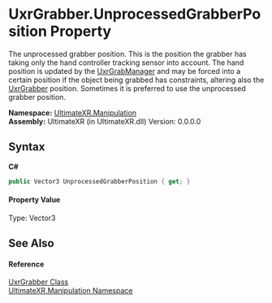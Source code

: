 # UxrGrabber.UnprocessedGrabberPosition Property 
 

The unprocessed grabber position. This is the position the grabber has taking only the hand controller tracking sensor into account. The hand position is updated by the <a href="T_UltimateXR_Manipulation_UxrGrabManager">UxrGrabManager</a> and may be forced into a certain position if the object being grabbed has constraints, altering also the <a href="T_UltimateXR_Manipulation_UxrGrabber">UxrGrabber</a> position. Sometimes it is preferred to use the unprocessed grabber position.

**Namespace:**&nbsp;<a href="N_UltimateXR_Manipulation">UltimateXR.Manipulation</a><br />**Assembly:**&nbsp;UltimateXR (in UltimateXR.dll) Version: 0.0.0.0

## Syntax

**C#**<br />
``` C#
public Vector3 UnprocessedGrabberPosition { get; }
```


#### Property Value
Type: Vector3

## See Also


#### Reference
<a href="T_UltimateXR_Manipulation_UxrGrabber">UxrGrabber Class</a><br /><a href="N_UltimateXR_Manipulation">UltimateXR.Manipulation Namespace</a><br />